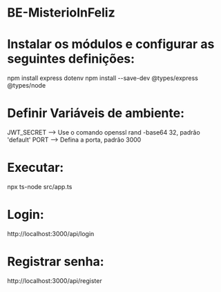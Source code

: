 # BE-MisterioInFeliz

# Instalar os módulos e configurar as seguintes definições:

npm install express dotenv
npm install --save-dev @types/express @types/node

# Definir Variáveis de ambiente:

JWT_SECRET --> Use o comando openssl rand -base64 32, padrão 'default'
PORT --> Defina a porta, padrão 3000

# Executar:

npx ts-node src/app.ts

# Login:

http://localhost:3000/api/login

# Registrar senha:

http://localhost:3000/api/register
